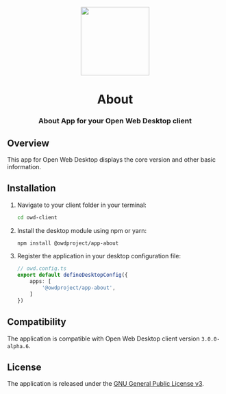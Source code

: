 <p align="center">
  <img width="160" height="160" src="https://avatars.githubusercontent.com/u/65117737?s=160&v=4" />
</p>
<h1 align="center">About</h1>
<h3 align="center">
  About App for your Open Web Desktop client
</h3>

## Overview

This app for Open Web Desktop displays the core version and other basic information.

## Installation

1.  Navigate to your client folder in your terminal:

    ```bash
    cd owd-client
    ```

2.  Install the desktop module using npm or yarn:

    ```bash
    npm install @owdproject/app-about
    ```

3.  Register the application in your desktop configuration file:

    ```typescript
    // owd.config.ts
    export default defineDesktopConfig({
        apps: [
            '@owdproject/app-about',
        ]
    })
    ```

## Compatibility

The application is compatible with Open Web Desktop client version `3.0.0-alpha.6`.

## License

The application is released under the [GNU General Public License v3](LICENSE).